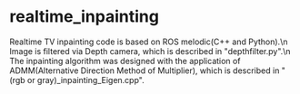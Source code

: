 # realtime_inpainting
Realtime TV inpainting code is based on ROS melodic(C++ and Python).\n
Image is filtered via Depth camera, which is described in "depthfilter.py".\n
The inpainting algorithm was designed with the application of ADMM(Alternative Direction Method of Multiplier), which is described in "(rgb or gray)_inpainting_Eigen.cpp".
